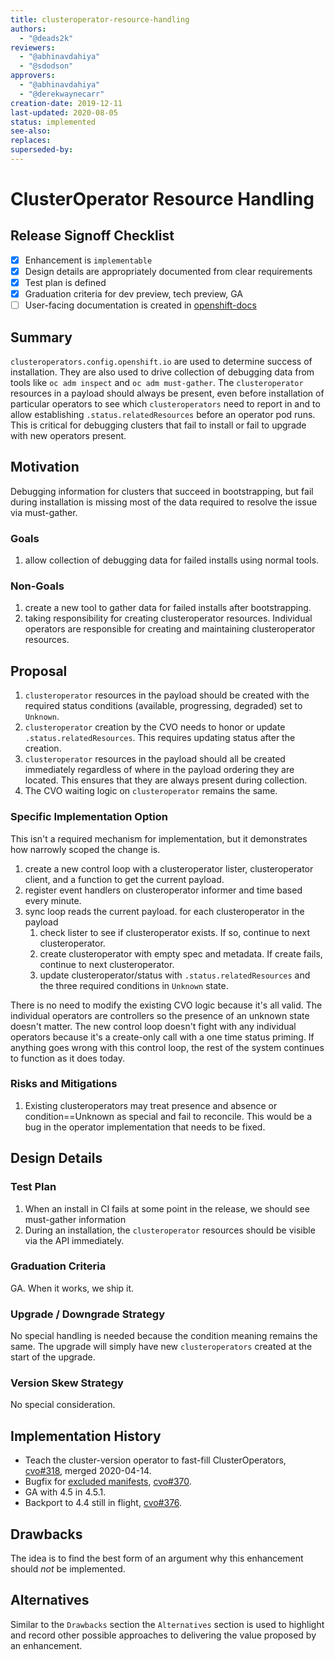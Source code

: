 ```yaml
---
title: clusteroperator-resource-handling
authors:
  - "@deads2k"
reviewers:
  - "@abhinavdahiya"
  - "@sdodson"
approvers:
  - "@abhinavdahiya"
  - "@derekwaynecarr"
creation-date: 2019-12-11
last-updated: 2020-08-05
status: implemented
see-also:
replaces:
superseded-by:
---
```


# ClusterOperator Resource Handling

## Release Signoff Checklist

- [x] Enhancement is `implementable`
- [x] Design details are appropriately documented from clear requirements
- [x] Test plan is defined
- [x] Graduation criteria for dev preview, tech preview, GA
- [ ] User-facing documentation is created in [openshift-docs](https://github.com/openshift/openshift-docs/)

## Summary

`clusteroperators.config.openshift.io` are used to determine success of installation.
They are also used to drive collection of debugging data from tools like `oc adm inspect` and `oc adm must-gather`.
The `clusteroperator` resources in a payload should always be present, even before installation of particular
operators to see which `clusteroperators` need to report in and to allow establishing `.status.relatedResources` before
an operator pod runs.
This is critical for debugging clusters that fail to install or fail to upgrade with new operators present.

## Motivation

Debugging information for clusters that succeed in bootstrapping, but fail during installation is missing most
of the data required to resolve the issue via must-gather.

### Goals

1. allow collection of debugging data for failed installs using normal tools. 

### Non-Goals

1. create a new tool to gather data for failed installs after bootstrapping.
2. taking responsibility for creating clusteroperator resources.  Individual operators are responsible for creating and maintaining
   clusteroperator resources.

## Proposal

1. `clusteroperator` resources in the payload should be created with the required status conditions (available, progressing,
   degraded) set to `Unknown`.
2. `clusteroperator` creation by the CVO needs to honor or update `.status.relatedResources`.  This requires updating
    status after the creation.
3.  `clusteroperator` resources in the payload should all be created immediately regardless of where in the payload ordering
    they are located.  This ensures that they are always present during collection.
4.  The CVO waiting logic on `clusteroperator` remains the same.

### Specific Implementation Option

This isn't a required mechanism for implementation, but it demonstrates how narrowly scoped the change is.
 1. create a new control loop with a clusteroperator lister, clusteroperator client, and a function to get the current payload.
 2. register event handlers on clusteroperator informer and time based every minute.
 3. sync loop reads the current payload.  for each clusteroperator in the payload
    1. check lister to see if clusteroperator exists.  If so, continue to next clusteroperator.
    2. create clusteroperator with empty spec and metadata.  If create fails, continue to next clusteroperator.
    3. update clusteroperator/status with `.status.relatedResources` and the three required conditions in `Unknown` state.

There is no need to modify the existing CVO logic because it's all valid.
The individual operators are controllers so the presence of an unknown state doesn't matter.
The new control loop doesn't fight with any individual operators because it's a create-only call with a one time status priming.
If anything goes wrong with this control loop, the rest of the system continues to function as it does today. 

### Risks and Mitigations

1. Existing clusteroperators may treat presence and absence or condition==Unknown as special and fail to reconcile.
   This would be a bug in the operator implementation that needs to be fixed.

## Design Details

### Test Plan

1. When an install in CI fails at some point in the release, we should see must-gather information
2. During an installation, the `clusteroperator` resources should be visible via the API immediately.

### Graduation Criteria

GA. When it works, we ship it.

### Upgrade / Downgrade Strategy

No special handling is needed because the condition meaning remains the same.  The upgrade will simply have new 
`clusteroperators` created at the start of the upgrade.

### Version Skew Strategy

No special consideration.

## Implementation History

* Teach the cluster-version operator to fast-fill ClusterOperators, [cvo#318](https://github.com/openshift/cluster-version-operator/pull/318), merged 2020-04-14.
* Bugfix for [excluded manifests](ibm-public-cloud-support.md), [cvo#370](https://github.com/openshift/cluster-version-operator/pull/370).
* GA with 4.5 in 4.5.1.
* Backport to 4.4 still in flight, [cvo#376](https://github.com/openshift/cluster-version-operator/pull/376).

## Drawbacks

The idea is to find the best form of an argument why this enhancement should _not_ be implemented.

## Alternatives

Similar to the `Drawbacks` section the `Alternatives` section is used to
highlight and record other possible approaches to delivering the value proposed
by an enhancement.

